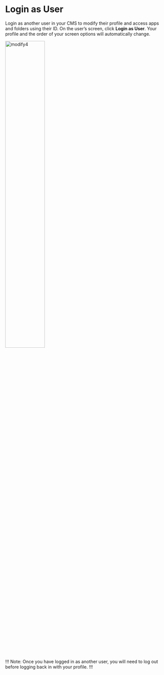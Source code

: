 # Login as User

Login as another user in your CMS to modify their profile and access apps and folders using their ID. On the user’s screen, click **Login as User**. Your profile and the order of your screen options will automatically change.

<img src="/../../../images/modify4.png" alt="modify4" style="width: 50%; display: block"></a>

!!! Note:
Once you have logged in as another user, you will need to log out before logging back in with your profile.
!!!